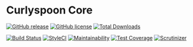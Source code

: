 # Curlyspoon Core

[![GitHub release](https://img.shields.io/github/release/Curlyspoon/core.svg?style=flat-square)](https://github.com/Curlyspoon/core/releases)
[![GitHub license](https://img.shields.io/badge/license-MIT-blue.svg?style=flat-square)](https://raw.githubusercontent.com/Curlyspoon/core/master/LICENSE)
[![Total Downloads](https://img.shields.io/packagist/dt/Curlyspoon/core.svg?style=flat-square)](https://packagist.org/packages/Curlyspoon/core)

[![Build Status](https://img.shields.io/travis/Curlyspoon/core/master.svg?style=flat-square)](https://travis-ci.org/Curlyspoon/core)
[![StyleCI](https://styleci.io/repos/132563687/shield)](https://styleci.io/repos/132563687)
[![Maintainability](https://img.shields.io/codeclimate/maintainability/Curlyspoon/core.svg?style=flat-square)](https://codeclimate.com/github/Curlyspoon/core/maintainability)
[![Test Coverage](https://img.shields.io/codeclimate/coverage-letter/Curlyspoon/core.svg?style=flat-square)](https://codeclimate.com/github/Curlyspoon/core/test_coverage)
[![Scrutinizer](https://img.shields.io/scrutinizer/g/Curlyspoon/core.svg?style=flat-square)](https://scrutinizer-ci.com/g/Curlyspoon/core/?branch=master)